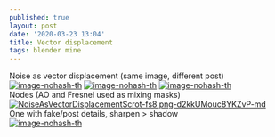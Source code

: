 ```yaml
---
published: true
layout: post
date: '2020-03-23 13:04'
title: Vector displacement
tags: blender mine 
---
```

Noise as vector displacement (same image, different post)  
[![image-nohash-th](https://images.weserv.nl/?url=https://i.imgur.com/2XC1ve1b.png)](https://images.weserv.nl/?url=https://i.imgur.com/2XC1ve1.png)
[![image-nohash-th](https://images.weserv.nl/?url=https://i.imgur.com/k79ndItb.png)](https://images.weserv.nl/?url=https://i.imgur.com/k79ndIt.png)
[![image-nohash-th](https://images.weserv.nl/?url=https://i.imgur.com/JLrv19Mb.jpg)](https://images.weserv.nl/?url=https://i.imgur.com/JLrv19M.jpg)  
Nodes (AO and Fresnel used as mixing masks)   
[![NoiseAsVectorDisplacementScrot-fs8.png-d2kkUMouc8YKZvP-md](https://images.weserv.nl/?url=https://i.imgur.com/kETcJYEl.png)](https://images.weserv.nl/?url=https://i.imgur.com/kETcJYE.png)  
One with fake/post details, sharpen > shadow  
[![image-nohash-th](https://images.weserv.nl/?url=https://i.imgur.com/eddAhcvb.png)](https://images.weserv.nl/?url=https://i.imgur.com/eddAhcv.png)
